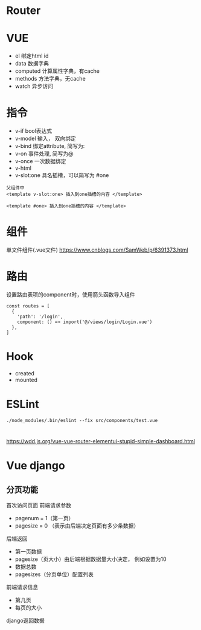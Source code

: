 

# Router
# VUE

- el 绑定html id
- data 数据字典
- computed 计算属性字典，有cache
- methods 方法字典，无cache
- watch 异步访问

# 指令
- v-if bool表达式
- v-model  输入， 双向绑定
- v-bind 绑定attribute, 简写为:
- v-on 事件处理, 简写为@
- v-once 一次数据绑定
- v-html
- v-slot:one 具名插槽，可以简写为 #one
```
父组件中
<template v-slot:one> 插入到one插槽的内容 </template>

<template #one> 插入到one插槽的内容 </template>
```

# 组件
单文件组件(.vue文件) https://www.cnblogs.com/SamWeb/p/6391373.html

# 路由

设置路由表项的component时，使用箭头函数导入组件
```
const routes = [
  {
    'path': '/login',
    component: () => import('@/views/login/Login.vue')
  },
]
```


# Hook
- created
- mounted



# ESLint

```
./node_modules/.bin/eslint --fix src/components/test.vue
```

# 

https://wdd.js.org/vue-vue-router-elementui-stupid-simple-dashboard.html




# Vue django

## 分页功能

首次访问页面
前端请求参数
- pagenum = 1（第一页）
- pagesize = 0 （表示由后端决定页面有多少条数据）

后端返回
- 第一页数据
- pagesize（页大小）由后端根据数据量大小决定， 例如设置为10
- 数据总数
- pagesizes（分页单位）配置列表


前端请求信息
- 第几页
- 每页的大小

django返回数据

